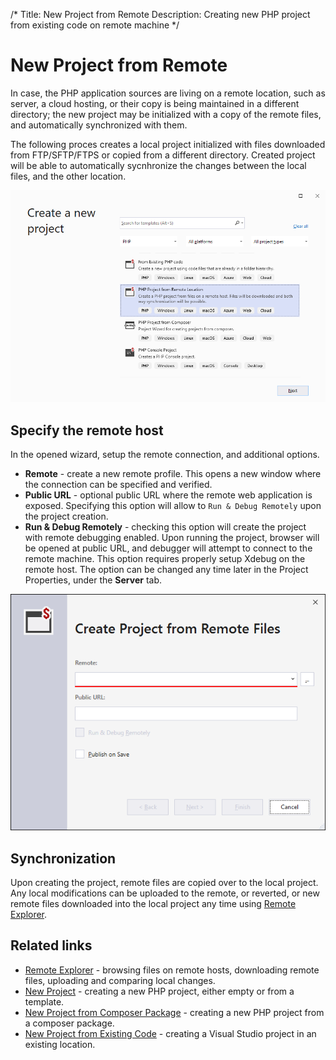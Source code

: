 /*
Title: New Project from Remote
Description: Creating new PHP project from existing code on remote machine
*/

# New Project from Remote

In case, the PHP application sources are living on a remote location, such as server, a cloud hosting, or their copy is being maintained in a different directory; the new project may be initialized with a copy of the remote files, and automatically synchronized with them.

The following proces creates a local project initialized with files downloaded from FTP/SFTP/FTPS or copied from a different directory. Created project will be able to automatically sycnhronize the changes between the local files, and the other location.

![Remote template](imgs/new-project-remote-template.png)

## Specify the remote host

In the opened wizard, setup the remote connection, and additional options.

- **Remote** - create a new remote profile. This opens a new window where the connection can be specified and verified.
- **Public URL** - optional public URL where the remote web application is exposed. Specifying this option will allow to `Run & Debug Remotely` upon the project creation.
- **Run & Debug Remotely** - checking this option will create the project with remote debugging enabled. Upon running the project, browser will be opened at public URL, and debugger will attempt to connect to the remote machine. This option requires properly setup Xdebug on the remote host. The option can be changed any time later in the Project Properties, under the **Server** tab.

![Remote source](imgs/new-project-remote.png)

## Synchronization

Upon creating the project, remote files are copied over to the local project. Any local modifications can be uploaded to the remote, or reverted, or new remote files downloaded into the local project any time using [Remote Explorer](remote-explorer).

## Related links

- [Remote Explorer](remote-explorer) - browsing files on remote hosts, downloading remote files, uploading and comparing local changes.
- [New Project](new-project) - creating a new PHP project, either empty or from a template.
- [New Project from Composer Package](new-project-composer) - creating a new PHP project from a composer package.
- [New Project from Existing Code](from-existing-code) - creating a Visual Studio project in an existing location.
